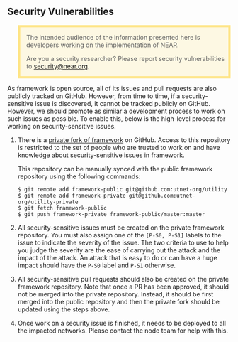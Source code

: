 ## Security Vulnerabilities

<blockquote style="background: rgba(255, 200, 0, 0.1); border: 5px solid rgba(255, 200, 0, 0.4);">

The intended audience of the information presented here is developers working
on the implementation of NEAR.

Are you a security researcher? Please report security vulnerabilities to
[security@near.org](mailto:security@near.org).

</blockquote>

As framework is open source, all of its issues and pull requests are also
publicly tracked on GitHub. However, from time to time, if a security-sensitive
issue is discovered, it cannot be tracked publicly on GitHub. However, we
should promote as similar a development process to work on such issues as
possible. To enable this, below is the high-level process for working on
security-sensitive issues.

1. There is a [private fork of
   framework](https://github.com/utnet-org/utility-private) on GitHub. Access to
   this repository is restricted to the set of people who are trusted to work on
   and have knowledge about security-sensitive issues in framework.

   This repository can be manually synced with the public framework repository
   using the following commands:

    ```console
    $ git remote add framework-public git@github.com:utnet-org/utility
    $ git remote add framework-private git@github.com:utnet-org/utility-private
    $ git fetch framework-public
    $ git push framework-private framework-public/master:master
    ```
2. All security-sensitive issues must be created on the private framework
   repository. You must also assign one of the `[P-S0, P-S1]` labels to the
   issue to indicate the severity of the issue. The two criteria to use to help
   you judge the severity are the ease of carrying out the attack and the impact
   of the attack. An attack that is easy to do or can have a huge impact should
   have the `P-S0` label and `P-S1` otherwise.

3. All security-sensitive pull requests should also be created on the private
   framework repository. Note that once a PR has been approved, it should not be
   merged into the private repository. Instead, it should be first merged into
   the public repository and then the private fork should be updated using the
   steps above.

4. Once work on a security issue is finished, it needs to be deployed to all the
   impacted networks. Please contact the node team for help with this.
